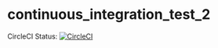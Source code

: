 # continuous_integration_test_2

CircleCI Status: [![CircleCI](https://circleci.com/gh/smcmurtry/continuous_integration_test_2.svg?style=svg)](https://circleci.com/gh/smcmurtry/continuous_integration_test_2)
